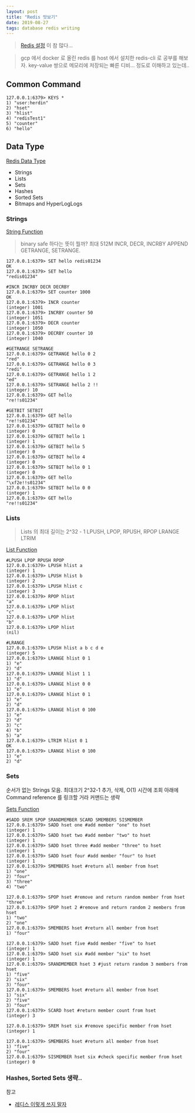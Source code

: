```yaml
---
layout: post
title: "Redis 맛보기"
date: 2019-08-27
tags: database redis writing
---
```


> [Redis 설정](https://bstar36.tistory.com/349) 이 참 많다...

> gcp 에서 docker 로 올린 redis 를 host 에서 설치한 redis-cli 로 공부를 해보자.
> key-value 쌍으로 메모리에 저장되는 빠른 디비... 정도로 이해하고 있는데..

## Common Command

``` shell
127.0.0.1:6379> KEYS *
1) "user:herdin"
2) "hset"
3) "hlist"
4) "redisTest1"
5) "counter"
6) "hello"
```

## Data Type

[Redis Data Type](https://redis.io/topics/data-types)

- Strings
- Lists
- Sets
- Hashes
- Sorted Sets
- Bitmaps and HyperLogLogs

### Strings

[String Function](https://redis.io/commands/#string)

> binary safe 하다는 뜻이 뭘까? 최대 512M
> INCR, DECR, INCRBY
> APPEND
> GETRANGE, SETRANGE.

``` shell
127.0.0.1:6379> SET hello redis01234
OK
127.0.0.1:6379> SET hello
"redis01234"

#INCR INCRBY DECR DECRBY
127.0.0.1:6379> SET counter 1000
OK
127.0.0.1:6379> INCR counter
(integer) 1001
127.0.0.1:6379> INCRBY counter 50
(integer) 1051
127.0.0.1:6379> DECR counter
(integer) 1050
127.0.0.1:6379> DECRBY counter 10
(integer) 1040

#GETRANGE SETRANGE
127.0.0.1:6379> GETRANGE hello 0 2
"red"
127.0.0.1:6379> GETRANGE hello 0 3
"redi"
127.0.0.1:6379> GETRANGE hello 1 2
"ed"
127.0.0.1:6379> SETRANGE hello 2 !!
(integer) 10
127.0.0.1:6379> GET hello
"re!!s01234"

#GETBIT SETBIT
127.0.0.1:6379> GET hello
"re!!s01234"
127.0.0.1:6379> GETBIT hello 0
(integer) 0
127.0.0.1:6379> GETBIT hello 1
(integer) 1
127.0.0.1:6379> GETBIT hello 5
(integer) 0
127.0.0.1:6379> GETBIT hello 4
(integer) 0
127.0.0.1:6379> SETBIT hello 0 1
(integer) 0
127.0.0.1:6379> GET hello
"\xf2e!!s01234"
127.0.0.1:6379> SETBIT hello 0 0
(integer) 1
127.0.0.1:6379> GET hello
"re!!s01234"
```

### Lists

> Lists 의 최대 길이는 2^32 - 1
> LPUSH, LPOP, RPUSH, RPOP
> LRANGE
> LTRIM

[List Function](https://redis.io/commands#list)

``` shell
#LPUSH LPOP RPUSH RPOP
127.0.0.1:6379> LPUSH hlist a
(integer) 1
127.0.0.1:6379> LPUSH hlist b
(integer) 2
127.0.0.1:6379> LPUSH hlist c
(integer) 3
127.0.0.1:6379> RPOP hlist
"a"
127.0.0.1:6379> LPOP hlist
"c"
127.0.0.1:6379> LPOP hlist
"b"
127.0.0.1:6379> LPOP hlist
(nil)

#LRANGE
127.0.0.1:6379> LPUSH hlist a b c d e
(integer) 5
127.0.0.1:6379> LRANGE hlist 0 1
1) "e"
2) "d"
127.0.0.1:6379> LRANGE hlist 1 1
1) "d"
127.0.0.1:6379> LRANGE hlist 0 0
1) "e"
127.0.0.1:6379> LRANGE hlist 0 1
1) "e"
2) "d"
127.0.0.1:6379> LRANGE hlist 0 100
1) "e"
2) "d"
3) "c"
4) "b"
5) "a"
127.0.0.1:6379> LTRIM hlist 0 1
OK
127.0.0.1:6379> LRANGE hlist 0 100
1) "e"
2) "d"
```

### Sets

순서가 없는 Strings 모음. 최대크기 2^32-1
추가, 삭제, O(1) 시간에 조회
아래에 Command reference 를 링크할 거라 커맨드는 생략

[Sets Function](https://redis.io/commands#set)

``` shell
#SADD SREM SPOP SRANDMEMBER SCARD SMEMBERS SISMEMBER
127.0.0.1:6379> SADD hset one #add member "one" to hset
(integer) 1
127.0.0.1:6379> SADD hset two #add member "two" to hset
(integer) 1
127.0.0.1:6379> SADD hset three #add member "three" to hset
(integer) 1
127.0.0.1:6379> SADD hset four #add member "four" to hset
(integer) 1
127.0.0.1:6379> SMEMBERS hset #return all member from hset
1) "one"
2) "four"
3) "three"
4) "two"

127.0.0.1:6379> SPOP hset #remove and return random member from hset
"three"
127.0.0.1:6379> SPOP hset 2 #remove and return random 2 members from hset
1) "two"
2) "one"
127.0.0.1:6379> SMEMBERS hset #return all member from hset
1) "four"

127.0.0.1:6379> SADD hset five #add member "five" to hset
(integer) 1
127.0.0.1:6379> SADD hset six #add member "six" to hset
(integer) 1
127.0.0.1:6379> SRANDMEMBER hset 3 #just return random 3 members from hset
1) "five"
2) "six"
3) "four"
127.0.0.1:6379> SMEMBERS hset #return all member from hset
1) "six"
2) "five"
3) "four"
127.0.0.1:6379> SCARD hset #return member count from hset
(integer) 3

127.0.0.1:6379> SREM hset six #remove specific member from hset
(integer) 1

127.0.0.1:6379> SMEMBERS hset #return all member from hset
1) "five"
2) "four"
127.0.0.1:6379> SISMEMBER hset six #check specific member from hset
(integer) 0
```

### Hashes, Sorted Sets 생략..

참고
- [레디스 이렇게 쓰지 말자](https://www.zdnet.co.kr/view/?no=20131119174125)

